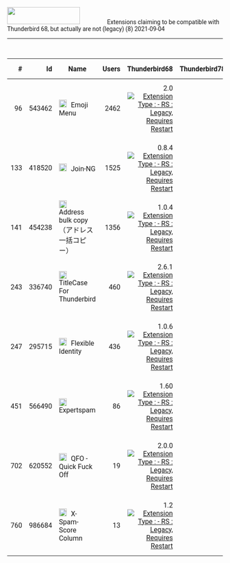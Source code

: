 <style>
@import url('https://fonts.googleapis.com/css?family=Roboto|Roboto+Condensed|Roboto+Mono&display=swap');

body {
	font-family: 'Roboto';
}

</style>

<link rel="stylesheet" href="{{ '/css/site.css' | relative_url }}" />
<link rel="stylesheet" href="./docs/css/main.css" />
<link rel="stylesheet" href="/ThunderKdB/docs/css/xpi-search.css" />

<div class="search-banner">	
	<img class="banner-image" src='/ThunderKdB/docs/images/Thunderbird-Banner.png'
		style="padding-right: 60px; height: 40px; width: 170px" />
	<label class="banner-header">Extensions claiming to be compatible with Thunderbird 68, but actually are not (legacy) (8)</label>
	<label class="banner-header-rt">2021-09-04</label>
</div>
<div>
	<hr>
	<br>
</div>

| # | Id | Name | Users | Thunderbird68 | Thunderbird78 | Thunderbird91 | Latest TB | Activity | Min (ATN) | Max (ATN) | Max (XPI) | Notes |
|---: |---: |---|---: |---: |---: |---: |---: |---: |---: |---: |---: |---|
|96 | 543462 |  <a id="543462-emoji-menu" href="https://addons.thunderbird.net/en-US/thunderbird/addon/emoji-menu/"><img src='/ThunderKdB/docs/images/home1.png' tooltip='test link' height='18px' width='18px' style="padding-bottom: -2px; padding-right: 6px;" /></a> Emoji Menu | 2462 | 2.0<br><a href='undefined' ><img src='https://img.shields.io/badge//Type-RS-purple.png' title='Extension Type :&#10; - RS : Legacy, Requires Restart'></a><br> |  |  |  2.0<br><a href='undefined' ><img src='https://img.shields.io/badge//Type-RS-purple.png' title='Extension Type :&#10; - RS : Legacy, Requires Restart'></a><br> | 2017-02-18 | 28.0 | 73.0 |  |  |
|133 | 418520 |  <a id="418520-join-ng" href="https://addons.thunderbird.net/en-US/thunderbird/addon/join-ng/"><img src='/ThunderKdB/docs/images/home1.png' tooltip='test link' height='18px' width='18px' style="padding-bottom: -2px; padding-right: 6px;" /></a> Join-NG | 1525 | 0.8.4<br><a href='undefined' ><img src='https://img.shields.io/badge//Type-RS-purple.png' title='Extension Type :&#10; - RS : Legacy, Requires Restart'></a><br> |  |  |  0.8.4<br><a href='undefined' ><img src='https://img.shields.io/badge//Type-RS-purple.png' title='Extension Type :&#10; - RS : Legacy, Requires Restart'></a><br> | 2018-11-09 | 13.0 | 73.0 |  |  |
|141 | 454238 |  <a id="454238-address-bulk-copy-アドレス一括コピー" href="https://addons.thunderbird.net/en-US/thunderbird/addon/address-bulk-copy-%E3%82%A2%E3%83%89%E3%83%AC%E3%82%B9%E4%B8%80%E6%8B%AC%E3%82%B3%E3%83%94%E3%83%BC/"><img src='/ThunderKdB/docs/images/home1.png' tooltip='test link' height='18px' width='18px' style="padding-bottom: -2px; padding-right: 6px;" /></a> Address bulk copy （アドレス一括コピー） | 1356 | 1.0.4<br><a href='undefined' ><img src='https://img.shields.io/badge//Type-RS-purple.png' title='Extension Type :&#10; - RS : Legacy, Requires Restart'></a><br> |  |  |  1.0.4<br><a href='undefined' ><img src='https://img.shields.io/badge//Type-RS-purple.png' title='Extension Type :&#10; - RS : Legacy, Requires Restart'></a><br> | 2019-01-30 | 3.0a1pre | 73.0 |  |  |
|243 | 336740 |  <a id="336740-titlecase-for-thunderbird" href="https://addons.thunderbird.net/en-US/thunderbird/addon/titlecase-for-thunderbird/"><img src='/ThunderKdB/docs/images/home1.png' tooltip='test link' height='18px' width='18px' style="padding-bottom: -2px; padding-right: 6px;" /></a> TitleCase For Thunderbird | 460 | 2.6.1<br><a href='undefined' ><img src='https://img.shields.io/badge//Type-RS-purple.png' title='Extension Type :&#10; - RS : Legacy, Requires Restart'></a><br> |  |  |  2.6.1<br><a href='undefined' ><img src='https://img.shields.io/badge//Type-RS-purple.png' title='Extension Type :&#10; - RS : Legacy, Requires Restart'></a><br> | 2018-12-20 | 1.0 | 73.0 |  |  |
|247 | 295715 |  <a id="295715-flexible-identity" href="https://addons.thunderbird.net/en-US/thunderbird/addon/flexible-identity/"><img src='/ThunderKdB/docs/images/home1.png' tooltip='test link' height='18px' width='18px' style="padding-bottom: -2px; padding-right: 6px;" /></a> Flexible Identity | 436 | 1.0.6<br><a href='undefined' ><img src='https://img.shields.io/badge//Type-RS-purple.png' title='Extension Type :&#10; - RS : Legacy, Requires Restart'></a><br> |  |  |  1.0.6<br><a href='undefined' ><img src='https://img.shields.io/badge//Type-RS-purple.png' title='Extension Type :&#10; - RS : Legacy, Requires Restart'></a><br> | 2019-10-05 | 3.0 | 73.0 |  |  |
|451 | 566490 |  <a id="566490-expertspam" href="https://addons.thunderbird.net/en-US/thunderbird/addon/expertspam/"><img src='/ThunderKdB/docs/images/home1.png' tooltip='test link' height='18px' width='18px' style="padding-bottom: -2px; padding-right: 6px;" /></a> Expertspam | 86 | 1.60<br><a href='undefined' ><img src='https://img.shields.io/badge//Type-RS-purple.png' title='Extension Type :&#10; - RS : Legacy, Requires Restart'></a><br> |  |  |  1.60<br><a href='undefined' ><img src='https://img.shields.io/badge//Type-RS-purple.png' title='Extension Type :&#10; - RS : Legacy, Requires Restart'></a><br> | 2019-02-20 | 2.0 | 73.0 |  |  |
|702 | 620552 |  <a id="620552-qfo-quick-fuck-off" href="https://addons.thunderbird.net/en-US/thunderbird/addon/qfo-quick-fuck-off/"><img src='/ThunderKdB/docs/images/home1.png' tooltip='test link' height='18px' width='18px' style="padding-bottom: -2px; padding-right: 6px;" /></a> QFO - Quick Fuck Off | 19 | 2.0.0<br><a href='undefined' ><img src='https://img.shields.io/badge//Type-RS-purple.png' title='Extension Type :&#10; - RS : Legacy, Requires Restart'></a><br> |  |  |  2.0.0<br><a href='undefined' ><img src='https://img.shields.io/badge//Type-RS-purple.png' title='Extension Type :&#10; - RS : Legacy, Requires Restart'></a><br> | 2019-01-24 | 9.0 | 73.0 |  |  |
|760 | 986684 |  <a id="986684-x-spam-score-column" href="https://addons.thunderbird.net/en-US/thunderbird/addon/x-spam-score-column/"><img src='/ThunderKdB/docs/images/home1.png' tooltip='test link' height='18px' width='18px' style="padding-bottom: -2px; padding-right: 6px;" /></a> X-Spam-Score Column | 13 | 1.2<br><a href='undefined' ><img src='https://img.shields.io/badge//Type-RS-purple.png' title='Extension Type :&#10; - RS : Legacy, Requires Restart'></a><br> |  |  |  1.2<br><a href='undefined' ><img src='https://img.shields.io/badge//Type-RS-purple.png' title='Extension Type :&#10; - RS : Legacy, Requires Restart'></a><br> | 2019-07-10 | 2.0 | 73.0 |  |  |




